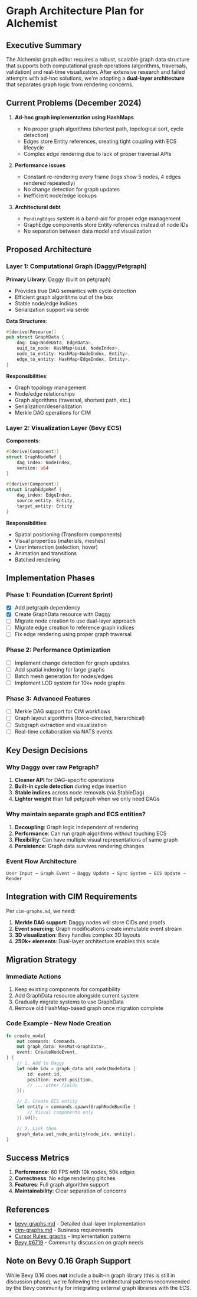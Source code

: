# Graph Architecture Plan for Alchemist

## Executive Summary

The Alchemist graph editor requires a robust, scalable graph data structure that supports both computational graph operations (algorithms, traversals, validation) and real-time visualization. After extensive research and failed attempts with ad-hoc solutions, we're adopting a **dual-layer architecture** that separates graph logic from rendering concerns.

## Current Problems (December 2024)

1. **Ad-hoc graph implementation using HashMaps**
   - No proper graph algorithms (shortest path, topological sort, cycle detection)
   - Edges store Entity references, creating tight coupling with ECS lifecycle
   - Complex edge rendering due to lack of proper traversal APIs

2. **Performance issues**
   - Constant re-rendering every frame (logs show 5 nodes, 4 edges rendered repeatedly)
   - No change detection for graph updates
   - Inefficient node/edge lookups

3. **Architectural debt**
   - `PendingEdges` system is a band-aid for proper edge management
   - GraphEdge components store Entity references instead of node IDs
   - No separation between data model and visualization

## Proposed Architecture

### Layer 1: Computational Graph (Daggy/Petgraph)

**Primary Library**: Daggy (built on petgraph)
- Provides true DAG semantics with cycle detection
- Efficient graph algorithms out of the box
- Stable node/edge indices
- Serialization support via serde

**Data Structures**:
```rust
#[derive(Resource)]
pub struct GraphData {
    dag: Dag<NodeData, EdgeData>,
    uuid_to_node: HashMap<Uuid, NodeIndex>,
    node_to_entity: HashMap<NodeIndex, Entity>,
    edge_to_entity: HashMap<EdgeIndex, Entity>,
}
```

**Responsibilities**:
- Graph topology management
- Node/edge relationships
- Graph algorithms (traversal, shortest path, etc.)
- Serialization/deserialization
- Merkle DAG operations for CIM

### Layer 2: Visualization Layer (Bevy ECS)

**Components**:
```rust
#[derive(Component)]
struct GraphNodeRef {
    dag_index: NodeIndex,
    version: u64
}

#[derive(Component)]
struct GraphEdgeRef {
    dag_index: EdgeIndex,
    source_entity: Entity,
    target_entity: Entity
}
```

**Responsibilities**:
- Spatial positioning (Transform components)
- Visual properties (materials, meshes)
- User interaction (selection, hover)
- Animation and transitions
- Batched rendering

## Implementation Phases

### Phase 1: Foundation (Current Sprint)
- [x] Add petgraph dependency
- [x] Create GraphData resource with Daggy
- [ ] Migrate node creation to use dual-layer approach
- [ ] Migrate edge creation to reference graph indices
- [ ] Fix edge rendering using proper graph traversal

### Phase 2: Performance Optimization
- [ ] Implement change detection for graph updates
- [ ] Add spatial indexing for large graphs
- [ ] Batch mesh generation for nodes/edges
- [ ] Implement LOD system for 10k+ node graphs

### Phase 3: Advanced Features
- [ ] Merkle DAG support for CIM workflows
- [ ] Graph layout algorithms (force-directed, hierarchical)
- [ ] Subgraph extraction and visualization
- [ ] Real-time collaboration via NATS events

## Key Design Decisions

### Why Daggy over raw Petgraph?
1. **Cleaner API** for DAG-specific operations
2. **Built-in cycle detection** during edge insertion
3. **Stable indices** across node removals (via StableDag)
4. **Lighter weight** than full petgraph when we only need DAGs

### Why maintain separate graph and ECS entities?
1. **Decoupling**: Graph logic independent of rendering
2. **Performance**: Can run graph algorithms without touching ECS
3. **Flexibility**: Can have multiple visual representations of same graph
4. **Persistence**: Graph data survives rendering changes

### Event Flow Architecture
```
User Input → Graph Event → Daggy Update → Sync System → ECS Update → Render
```

## Integration with CIM Requirements

Per `cim-graphs.md`, we need:
1. **Merkle DAG support**: Daggy nodes will store CIDs and proofs
2. **Event sourcing**: Graph modifications create immutable event stream
3. **3D visualization**: Bevy handles complex 3D layouts
4. **250k+ elements**: Dual-layer architecture enables this scale

## Migration Strategy

### Immediate Actions
1. Keep existing components for compatibility
2. Add GraphData resource alongside current system
3. Gradually migrate systems to use GraphData
4. Remove old HashMap-based graph once migration complete

### Code Example - New Node Creation
```rust
fn create_node(
    mut commands: Commands,
    mut graph_data: ResMut<GraphData>,
    event: CreateNodeEvent,
) {
    // 1. Add to Daggy
    let node_idx = graph_data.add_node(NodeData {
        id: event.id,
        position: event.position,
        // ... other fields
    });

    // 2. Create ECS entity
    let entity = commands.spawn(GraphNodeBundle {
        // Visual components only
    }).id();

    // 3. Link them
    graph_data.set_node_entity(node_idx, entity);
}
```

## Success Metrics

1. **Performance**: 60 FPS with 10k nodes, 50k edges
2. **Correctness**: No edge rendering glitches
3. **Features**: Full graph algorithm support
4. **Maintainability**: Clear separation of concerns

## References

- [bevy-graphs.md](../bevy-graphs.md) - Detailed dual-layer implementation
- [cim-graphs.md](../cim-graphs.md) - Business requirements
- [Cursor Rules: graphs](../../.cursorrules) - Implementation patterns
- [Bevy #6719](https://github.com/bevyengine/bevy/discussions/6719) - Community discussion on graph needs

## Note on Bevy 0.16 Graph Support

While Bevy 0.16 does **not** include a built-in graph library (this is still in discussion phase), we're following the architectural patterns recommended by the Bevy community for integrating external graph libraries with the ECS.
